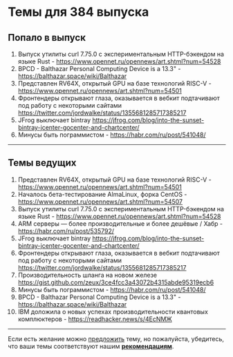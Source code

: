 # Темы для 384 выпуска

## Попало в выпуск

1. Выпуск утилиты curl 7.75.0 с экспериментальным HTTP-бэкендом на языке Rust - https://www.opennet.ru/opennews/art.shtml?num=54528
1. BPCD - Balthazar Personal Computing Device is a 13.3" - https://balthazar.space/wiki/Balthazar
1. Представлен RV64X, открытый GPU на базе технологий RISC-V -https://www.opennet.ru/opennews/art.shtml?num=54501
1. Фронтендеры открывают глаза, оказывается в вебкит подтачивают под работу с некоторыми сайтами https://twitter.com/jordwalke/status/1355681285717385217
1. JFrog выключает bintray https://jfrog.com/blog/into-the-sunset-bintray-jcenter-gocenter-and-chartcenter/
1. Минусы быть пограммистом - https://habr.com/ru/post/541048/

---

## Темы ведущих

1. Представлен RV64X, открытый GPU на базе технологий RISC-V -https://www.opennet.ru/opennews/art.shtml?num=54501
1. Началось бета-тестирование AlmaLinux, форка CentOS - https://www.opennet.ru/opennews/art.shtml?num=54507
1. Выпуск утилиты curl 7.75.0 с экспериментальным HTTP-бэкендом на языке Rust - https://www.opennet.ru/opennews/art.shtml?num=54528
1. ARM серверы — более производительные и более дешёвые / Хабр - https://habr.com/ru/post/535792/
1. JFrog выключает bintray https://jfrog.com/blog/into-the-sunset-bintray-jcenter-gocenter-and-chartcenter/
1. Фронтендеры открывают глаза, оказывается в вебкит подтачивают под работу с некоторыми сайтами https://twitter.com/jordwalke/status/1355681285717385217
1. Производительность шланга на новом железе https://gist.github.com/zeux/3ce4fcc3a43072b4315abde95319ecb6
1. Минусы быть пограммистом - https://habr.com/ru/post/541048/
1. BPCD - Balthazar Personal Computing Device is a 13.3" - https://balthazar.space/wiki/Balthazar
1. IBM доложила о новых успехах производительности квантовых комплюктеров - https://readhacker.news/s/4EcNMЖ

---

Если есть желание можно [предложить](themes_from_listeners.md) тему, но пожалуйста, убедитесь, что ваши темы соответствуют нашим **[рекомендациям](Recommendations_for_the_proposed_topics.md)**.

